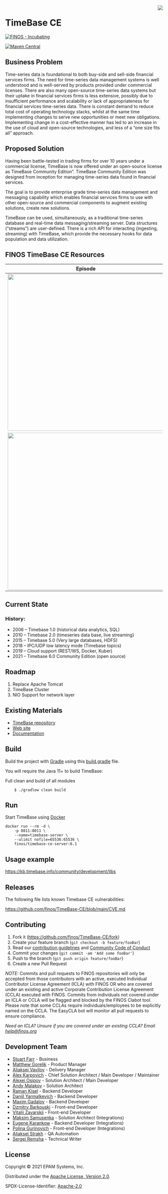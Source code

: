 <img align="right" src="https://github.com/finos/TimeBase-CE/blob/main/timebase-logo.svg">

# TimeBase CE

[![FINOS - Incubating](https://cdn.jsdelivr.net/gh/finos/contrib-toolbox@master/images/badge-incubating.svg)](https://finosfoundation.atlassian.net/wiki/display/FINOS/Incubating)

[![Maven Central](https://img.shields.io/maven-central/v/org.finos/finos.svg?maxAge=2592000)](https://search.maven.org/search?q=g:org.finos.timebase-ce)

## Business Problem

Time-series data is foundational to both buy-side and sell-side financial services firms. The need for time-series data management systems is well understood and is well-served by products provided under commercial licenses. There are also many open-source time-series data systems but their uptake in financial services firms is less extensive, possibly due to insufficient performance and scalability or lack of appropriateness for financial services time-series data.
There is constant demand to reduce total cost of operating technology stacks, whilst at the same time implementing changes to serve new opportunities or meet new obligations. Implementing change in a cost-effective manner has led to an increase in the use of cloud and open-source technologies, and less of a “one size fits all” approach.

## Proposed Solution

Having been battle-tested in trading firms for over 10 years under a commercial license, TimeBase is now offered under an open-source license as TimeBase Community Edition”. TimeBase Community Edition was designed from inception for managing time-series data found in financial services.

The goal is to provide enterprise grade time-series data management and messaging capability which enables financial services firms to use with other open-source and commercial components to augment existing solutions, create new solutions.

TimeBase can be used, simultaneously, as a traditional time-series database and real-time data messaging/streaming server. Data structures (“streams”) are user-defined. There is a rich API for interacting (ingesting, streaming) with TimeBase, which provide the necessary hooks for data population and data utilization.

## FINOS TimeBase CE Resources

| Episode                                                                                                                                                                                                                                                                                                                                                                                                                                                                                                                   | Description                                                                                                                                                                                                                                                                                                                                                       |
| ------------------------------------------------------------------------------------------------------------------------------------------------------------------------------------------------------------------------------------------------------------------------------------------------------------------------------------------------------------------------------------------------------------------------------------------------------------------------------------------------------------------------- | ----------------------------------------------------------------------------------------------------------------------------------------------------------------------------------------------------------------------------------------------------------------------------------------------------------------------------------------------------------------- |
| <a href="https://resources.finos.org/content/video-osff-nyc-2021-leveraging-the-open-source-timebase-ce-to-powercloud-hosted-analytical-application-ilya-gorelik-2021/?projects-sigs=timebase-ce"><img src="https://www.finos.org/hubfs/FINOS/2021%20OSSF%20NYC%20Working%20Folder/OSSF%202021%20Videos/Leveraging%20the%20Open-source%20TimeBase%20CE%20Event-oriented%20Time-series%20Database%20to%20PowerCloud%20Hosted%20Analytical%20Applications%20-%20Ilya%20Gorelik%2c%20EPAM%20Systems_e3.png" width="500"></a> | <a href="https://resources.finos.org/content/video-osff-nyc-2021-leveraging-the-open-source-timebase-ce-to-powercloud-hosted-analytical-application-ilya-gorelik-2021/?projects-sigs=timebase-ce">Leveraging TimeBase Community Edition event-oriented time-series database to PowerCloud hosted analytical application.</a>                                      |
| <a href="https://resources.finos.org/content/timebase-ce-with-connectivity-to-crypto-exchanges/?projects-sigs=timebase-ce"><img src="https://www.finos.org/hubfs/OSFF%202022%20London/Videos/Click%20to%20View%20Recording/Matthew%20Gorelik%20-%20OSFF%20London%202022-3.png" width="500"></a>                                                                                                                                                                                                                           | <a href="https://resources.finos.org/content/timebase-ce-with-connectivity-to-crypto-exchanges/?projects-sigs=timebase-ce" rel="bookmark">In this session, Matt will talk about TimeBase Community Edition and how the Open Source Community can leverage this technology to build their own analytical models, data visualizations, and unique applications.</a> |

## Current State

### History:

- 2006 – Timebase 1.0 (historical data analytics, SQL)
- 2010 – Timebase 2.0 (timeseries data base, live streaming)
- 2015 – Timebase 5.0 (Very large databases, HDFS)
- 2018 – IPC/UDP low latency mode (Timebase topics)
- 2019 – Cloud support (REST/WS, Docker, Kuber)
- 2021 – Timebase 6.0 Community Edition (open source)

## Roadmap

1. Replace Apache Tomcat
2. TimeBase Cluster
3. NIO Support for network layer

## Existing Materials

- [TimeBase repository](https://github.com/epam/TimeBase)
- [Web site](http://timebase.info)
- [Documentation](https://kb.timebase.info)

## Build

Build the project with [Gradle](http://gradle.org/) using this
[build.gradle](https://github.com/finos/TimeBase-CE/blob/main/build.gradle) file.

You will require the Java 11+ to build TimeBase:

Full clean and build of all modules

```shell
    $ ./gradlew clean build
```

## Run

Start TimeBase using [Docker](https://www.docker.com/)

```
docker run --rm -d \
    -p 8011:8011 \
    --name=timebase-server \
    --ulimit nofile=65536:65536 \
    finos/timebase-ce-server:6.1
```

## Usage example

https://kb.timebase.info/community/development/libs

## Releases

The following file lists known Timebase CE vulnerabilities:

https://github.com/finos/TimeBase-CE/blob/main/CVE.md

## Contributing

1. Fork it (<https://github.com/finos/TimeBase-CE/fork>)
2. Create your feature branch (`git checkout -b feature/fooBar`)
3. Read our [contribution guidelines](.github/CONTRIBUTING.md) and [Community Code of Conduct](https://www.finos.org/code-of-conduct)
4. Commit your changes (`git commit -am 'Add some fooBar'`)
5. Push to the branch (`git push origin feature/fooBar`)
6. Create a new Pull Request

_NOTE:_ Commits and pull requests to FINOS repositories will only be accepted from those contributors with an active, executed Individual Contributor License Agreement (ICLA) with FINOS OR who are covered under an existing and active Corporate Contribution License Agreement (CCLA) executed with FINOS. Commits from individuals not covered under an ICLA or CCLA will be flagged and blocked by the FINOS Clabot tool. Please note that some CCLAs require individuals/employees to be explicitly named on the CCLA. The EasyCLA bot will monitor all pull requests to ensure compliance.

_Need an ICLA? Unsure if you are covered under an existing CCLA? Email [help@finos.org](mailto:help@finos.org)_

## Development Team

- [Stuart Farr](https://github.com/stuartfarr) - Business
- [Matthew Gorelik](https://github.com/mattgor123) - Product Manager
- [Aliaksei Vavilov](https://github.com/avavilau) - Delivery Manager
- [Alex Karpovich](https://github.com/alex-karpovich) - Chief Solution Architect / Main Developer / Maintainer
- [Alexei Osipov](https://github.com/alexei-osipov) - Solution Architect / Main Developer
- [Andy Malakov](https://github.com/andymalakov) - Solution Architect
- [Raman Kisel](https://github.com/Romkisel) - Backend Developer
- [Daniil Yarmalkevich](https://github.com/ypldan) - Backend Developer
- [Maxim Gadalov](https://github.com/Maxim-Gadalov) - Backend Developer
- [Dzmitry Barkouski](https://github.com/MitoZ) - Front-end Developer
- [Vitalii Zavarskii](https://github.com/antshater) - Front-end Developer
- [Maksim Samusenka](https://github.com/msamusenka) - Solution Architect (Integrations)
- [Eugene Karankow](https://github.com/ekarankow) - Backend Developer (Integrations)
- [Polina Gurinovich](https://github.com/PolinaGurinovich) - Front-end Developer (Integrations)
- [Aliaksei Strakh](https://github.com/astrakh) - QA Automation
- [Sergei Remsha](https://github.com/sr-remsha) - Technical Writer

## License

Copyright © 2021 EPAM Systems, Inc.

Distributed under the [Apache License, Version 2.0](http://www.apache.org/licenses/LICENSE-2.0).

SPDX-License-Identifier: [Apache-2.0](https://spdx.org/licenses/Apache-2.0)
